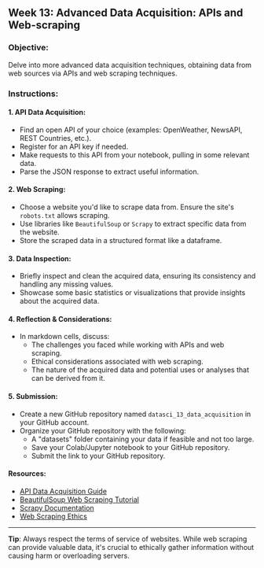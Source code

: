 ## **Week 13: Advanced Data Acquisition: APIs and Web-scraping**

### **Objective**: 
Delve into more advanced data acquisition techniques, obtaining data from web sources via APIs and web scraping techniques.

### **Instructions**:

#### **1. API Data Acquisition:**
- Find an open API of your choice (examples: OpenWeather, NewsAPI, REST Countries, etc.).
- Register for an API key if needed.
- Make requests to this API from your notebook, pulling in some relevant data.
- Parse the JSON response to extract useful information.

#### **2. Web Scraping:**
- Choose a website you'd like to scrape data from. Ensure the site's `robots.txt` allows scraping.
- Use libraries like `BeautifulSoup` or `Scrapy` to extract specific data from the website.
- Store the scraped data in a structured format like a dataframe.

#### **3. Data Inspection:**
- Briefly inspect and clean the acquired data, ensuring its consistency and handling any missing values.
- Showcase some basic statistics or visualizations that provide insights about the acquired data.

#### **4. Reflection & Considerations:**
- In markdown cells, discuss:
  - The challenges you faced while working with APIs and web scraping.
  - Ethical considerations associated with web scraping.
  - The nature of the acquired data and potential uses or analyses that can be derived from it.

#### **5. Submission**:
- Create a new GitHub repository named `datasci_13_data_acquisition` in your GitHub account.
- Organize your GitHub repository with the following:
  - A "datasets" folder containing your data if feasible and not too large.
  - Save your Colab/Jupyter notebook to your GitHub repository.
  - Submit the link to your GitHub repository.

#### **Resources**:

- [API Data Acquisition Guide](https://rapidapi.com/blog/how-to-use-an-api-with-python/)
- [BeautifulSoup Web Scraping Tutorial](https://realpython.com/beautiful-soup-web-scraper-python/)
- [Scrapy Documentation](https://docs.scrapy.org/en/latest/)
- [Web Scraping Ethics](https://towardsdatascience.com/ethics-in-web-scraping-b96b18136f01)

---

**Tip**: Always respect the terms of service of websites. While web scraping can provide valuable data, it's crucial to ethically gather information without causing harm or overloading servers.
